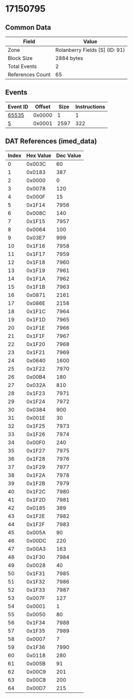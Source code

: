 # 17150795

## Common Data

| Field            | Value                          |
|------------------|--------------------------------|
| Zone             | Rolanberry Fields [S] (ID: 91) |
| Block Size       | 2884 bytes                     |
| Total Events     | 2                              |
| References Count | 65                             |

## Events

| Event ID            | Offset   |   Size |   Instructions |
|---------------------|----------|--------|----------------|
| [65535](./65535.md) | 0x0000   |      1 |              1 |
| [5](./5.md)         | 0x0001   |   2597 |            322 |

## DAT References (imed_data)

|   Index | Hex Value   |   Dec Value |
|---------|-------------|-------------|
|       0 | 0x003C      |          60 |
|       1 | 0x0183      |         387 |
|       2 | 0x0000      |           0 |
|       3 | 0x0078      |         120 |
|       4 | 0x000F      |          15 |
|       5 | 0x1F14      |        7956 |
|       6 | 0x008C      |         140 |
|       7 | 0x1F15      |        7957 |
|       8 | 0x0064      |         100 |
|       9 | 0x03E7      |         999 |
|      10 | 0x1F16      |        7958 |
|      11 | 0x1F17      |        7959 |
|      12 | 0x1F18      |        7960 |
|      13 | 0x1F19      |        7961 |
|      14 | 0x1F1A      |        7962 |
|      15 | 0x1F1B      |        7963 |
|      16 | 0x0871      |        2161 |
|      17 | 0x086E      |        2158 |
|      18 | 0x1F1C      |        7964 |
|      19 | 0x1F1D      |        7965 |
|      20 | 0x1F1E      |        7966 |
|      21 | 0x1F1F      |        7967 |
|      22 | 0x1F20      |        7968 |
|      23 | 0x1F21      |        7969 |
|      24 | 0x0640      |        1600 |
|      25 | 0x1F22      |        7970 |
|      26 | 0x00B4      |         180 |
|      27 | 0x032A      |         810 |
|      28 | 0x1F23      |        7971 |
|      29 | 0x1F24      |        7972 |
|      30 | 0x0384      |         900 |
|      31 | 0x001E      |          30 |
|      32 | 0x1F25      |        7973 |
|      33 | 0x1F26      |        7974 |
|      34 | 0x00F0      |         240 |
|      35 | 0x1F27      |        7975 |
|      36 | 0x1F28      |        7976 |
|      37 | 0x1F29      |        7977 |
|      38 | 0x1F2A      |        7978 |
|      39 | 0x1F2B      |        7979 |
|      40 | 0x1F2C      |        7980 |
|      41 | 0x1F2D      |        7981 |
|      42 | 0x0185      |         389 |
|      43 | 0x1F2E      |        7982 |
|      44 | 0x1F2F      |        7983 |
|      45 | 0x005A      |          90 |
|      46 | 0x00DC      |         220 |
|      47 | 0x00A3      |         163 |
|      48 | 0x1F30      |        7984 |
|      49 | 0x0028      |          40 |
|      50 | 0x1F31      |        7985 |
|      51 | 0x1F32      |        7986 |
|      52 | 0x1F33      |        7987 |
|      53 | 0x007F      |         127 |
|      54 | 0x0001      |           1 |
|      55 | 0x0050      |          80 |
|      56 | 0x1F34      |        7988 |
|      57 | 0x1F35      |        7989 |
|      58 | 0x0007      |           7 |
|      59 | 0x1F36      |        7990 |
|      60 | 0x0118      |         280 |
|      61 | 0x005B      |          91 |
|      62 | 0x00C9      |         201 |
|      63 | 0x00C8      |         200 |
|      64 | 0x00D7      |         215 |
